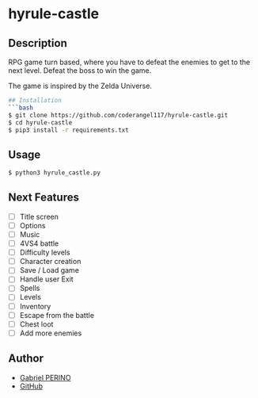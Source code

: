 # hyrule-castle

## Description
RPG game turn based, where you have to defeat the enemies to get to the next level.
Defeat the boss to win the game.

The game is inspired by the Zelda Universe.
```bash
## Installation
```bash
$ git clone https://github.com/coderangel117/hyrule-castle.git
$ cd hyrule-castle
$ pip3 install -r requirements.txt
```

## Usage
```bash
$ python3 hyrule_castle.py
```
## Next Features
- [ ] Title screen
- [ ] Options
- [ ] Music
- [ ] 4VS4 battle
- [ ] Difficulty levels
- [ ] Character creation
- [ ] Save / Load game
- [ ] Handle user Exit
- [ ] Spells
- [ ] Levels
- [ ] Inventory
- [ ] Escape from the battle
- [ ] Chest loot
- [ ] Add more enemies

## Author
- [Gabriel PERINO](https://github.com/coderangel117)
- [GitHub](https://github.com/coderangel117/hyrule-castle)